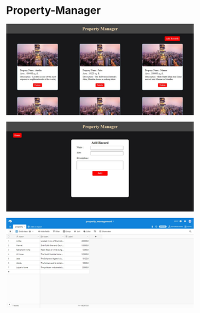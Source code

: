 # Property-Manager


![](readmeimage/home.jpg)


![](readmeimage/addrecord.jpg)


![](readmeimage/airtable.jpg)
